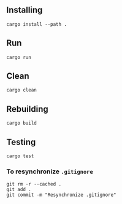 ## Installing
    cargo install --path .

## Run
    cargo run

## Clean
    cargo clean

## Rebuilding
    cargo build

## Testing
    cargo test


### To resynchronize `.gitignore`
    git rm -r --cached .
    git add .
    git commit -m "Resynchronize .gitignore"
